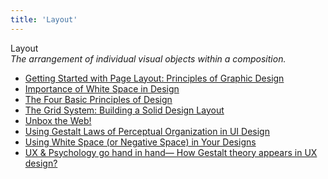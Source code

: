 ```yaml
---
title: 'Layout'
---
```


Layout  
_The arrangement of individual visual objects within a composition._

*   [Getting Started with Page Layout: Principles of Graphic Design](http://www.emcp.com/intro_pc/reading6.htm)   
*   [Importance of White Space in Design](https://blog.prototypr.io/importance-of-white-space-in-design-5a40c0e65bfd)
*   [The Four Basic Principles of Design](http://szaboka.com/articles/the-four-basic-principles-of-design/)  
*   [The Grid System: Building a Solid Design Layout](https://www.interaction-design.org/literature/article/the-grid-system-building-a-solid-design-layout)  
*   [Unbox the Web!](https://uxdesign.cc/unbox-the-web-f00bc8e0d0e3#.zfy2s4g9o)  
*   [Using Gestalt Laws of Perceptual Organization in UI Design](https://uxplanet.org/using-gestalt-laws-of-perceptual-organization-in-ui-design-77d4eb8201f9)  
*   [Using White Space (or Negative Space) in Your Designs](https://webdesign.tutsplus.com/articles/using-white-space-or-negative-space-in-your-designs--webdesign-3401)  
*   [UX & Psychology go hand in hand— How Gestalt theory appears in UX design?](https://uxdesign.cc/ux-psychology-go-hand-in-hand-how-gestalt-theory-appears-in-ux-design-18b727343da8)  
